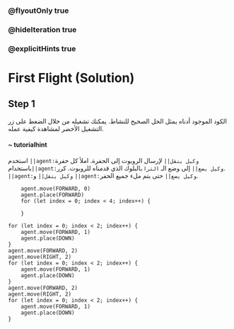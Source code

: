 ### @flyoutOnly true
### @hideIteration true
### @explicitHints true

# First Flight (Solution)

## Step 1
الكود الموجود أدناه يمثل الحل الصحيح للنشاط. يمكنك تشغيله من خلال الضغط على زر التشغيل الأخضر لمشاهدة كيفية عمله.

#### ~ tutorialhint  
استخدم ``||agent:وكيل ينقل||`` لإرسال الروبوت إلى الحفرة. املأ كل حفرة باستخدام``||agent:وكيل يضع||`` إلى وضع الـ `التراب`البلوك الذي قدمناه للروبوت. كرر. ``||agent:وكيل ينقل||`` و ``||agent:وكيل يضع||`` حتى يتم ملء جميع الحفر.

```ghost
    agent.move(FORWARD, 0)
    agent.place(FORWARD)
    for (let index = 0; index < 4; index++) {
    	
    }
```
```template
for (let index = 0; index < 2; index++) {
    agent.move(FORWARD, 1)    	
    agent.place(DOWN)
}
agent.move(FORWARD, 2)  
agent.move(RIGHT, 2)  
for (let index = 0; index < 2; index++) {
    agent.move(FORWARD, 1)    	
    agent.place(DOWN)    	
}
agent.move(FORWARD, 2)  
agent.move(RIGHT, 2) 
for (let index = 0; index < 2; index++) {
    agent.move(FORWARD, 1)    	
    agent.place(DOWN)    	
}
```
 
